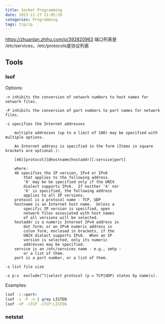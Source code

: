 ```yaml
---
title: Socket Programming
date: 2023-11-27 11:05:29
categories: Programming
tags: tcp/ip
---
```


https://zhuanlan.zhihu.com/p/392820963
端口列表是 /etc/services，/etc/protocols是协议列表

## Tools

### lsof

Options:

    -n inhibits the conversion of network numbers to host names for network files.

    -P inhibits the conversion of port numbers to port names for network files.

    -i specifies the Internet addresses

        multiple addresses (up to a limit of 100) may be specified with multiple options.

        An Internet address is specified in the form (Items in square brackets are optional.):

        [46][protocol][@hostname|hostaddr][:service|port]

        where:
        46 specifies the IP version, IPv4 or IPv6
            that applies to the following address.
            '6' may be be specified only if the UNIX
            dialect supports IPv6.  If neither '4' nor
            '6' is specified, the following address
            applies to all IP versions.
        protocol is a protocol name - TCP, UDP
        hostname is an Internet host name.  Unless a
            specific IP version is specified, open
            network files associated with host names
            of all versions will be selected.
        hostaddr is a numeric Internet IPv4 address in
            dot form; or an IPv6 numeric address in
            colon form, enclosed in brackets, if the
            UNIX dialect supports IPv6.  When an IP
            version is selected, only its numeric
            addresses may be specified.
        service is an /etc/services name - e.g., smtp -
            or a list of them.
        port is a port number, or a list of them.

    -s list file size

    -s p:s  exclude(^)|select protocol (p = TCP|UDP) states by name(s).

Examples:

```bash
lsof -i:<port>
lsof -i -P -n | grep LISTEN
lsof -nP -iTCP -sTCP:LISTEN
```

### netstat
